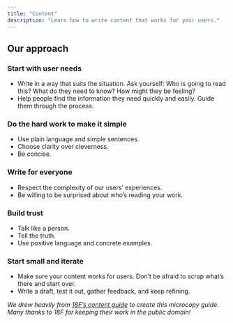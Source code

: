 ```yaml
---
title: "Content"
description: "Learn how to write content that works for your users."
---
```

## Our approach

### Start with user needs
* Write in a way that suits the situation. Ask yourself: Who is going to read this? What do they need to know? How might they be feeling?
* Help people find the information they need quickly and easily. Guide them through the process.

### Do the hard work to make it simple
* Use plain language and simple sentences.
* Choose clarity over cleverness.
* Be concise.


### Write for everyone
* Respect the complexity of our users’ experiences.
* Be willing to be surprised about who’s reading your work.


### Build trust
* Talk like a person.
* Tell the truth.
* Use positive language and concrete examples.

### Start small and iterate
* Make sure your content works for users. Don’t be afraid to scrap what’s there and start over.
* Write a draft, test it out, gather feedback, and keep refining.

_We drew heavily from [18F’s content guide](https://content-guide.18f.gov/) to create this microcopy guide. Many thanks to 18F for keeping their work in the public domain!_
